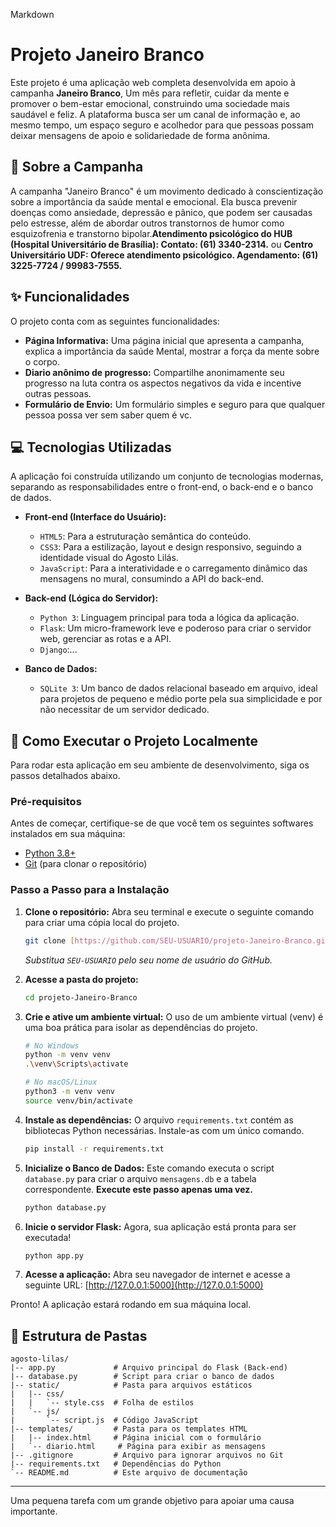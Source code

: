 Markdown


# Projeto Janeiro Branco


Este projeto é uma aplicação web completa desenvolvida em apoio à campanha **Janeiro Branco**, Um mês para refletir, cuidar da mente e promover o bem-estar emocional, construindo uma sociedade mais saudável e feliz. A plataforma busca ser um canal de informação e, ao mesmo tempo, um espaço seguro e acolhedor para que pessoas possam deixar mensagens de apoio e solidariedade de forma anônima.

## 📜 Sobre a Campanha

A campanha "Janeiro Branco" é um movimento dedicado à conscientização sobre a importância da saúde mental e emocional. Ela busca prevenir doenças como ansiedade, depressão e pânico, que podem ser causadas pelo estresse, além de abordar outros transtornos de humor como esquizofrenia e transtorno bipolar.**Atendimento psicológico do HUB (Hospital Universitário de Brasília): Contato: (61) 3340-2314.** ou **Centro Universitário UDF: Oferece atendimento psicológico. Agendamento: (61) 3225-7724 / 99983-7555.**

## ✨ Funcionalidades

O projeto conta com as seguintes funcionalidades:

* **Página Informativa:** Uma página inicial que apresenta a campanha, explica a importância da saúde Mental, mostrar a força da mente sobre o corpo.
* **Diario anônimo de progresso:** Compartilhe anonimamente seu progresso na luta contra os aspectos negativos da vida e incentive outras pessoas.
* **Formulário de Envio:** Um formulário simples e seguro para que qualquer pessoa possa ver sem saber quem é vc.

## 💻 Tecnologias Utilizadas

A aplicação foi construída utilizando um conjunto de tecnologias modernas, separando as responsabilidades entre o front-end, o back-end e o banco de dados.

* **Front-end (Interface do Usuário):**
    * `HTML5`: Para a estruturação semântica do conteúdo.
    * `CSS3`: Para a estilização, layout e design responsivo, seguindo a identidade visual do Agosto Lilás.
    * `JavaScript`: Para a interatividade e o carregamento dinâmico das mensagens no mural, consumindo a API do back-end.

* **Back-end (Lógica do Servidor):**
    * `Python 3`: Linguagem principal para toda a lógica da aplicação.
    * `Flask`: Um micro-framework leve e poderoso para criar o servidor web, gerenciar as rotas e a API.
    * `Django`:...

* **Banco de Dados:**
    * `SQLite 3`: Um banco de dados relacional baseado em arquivo, ideal para projetos de pequeno e médio porte pela sua simplicidade e por não necessitar de um servidor dedicado.

## 🚀 Como Executar o Projeto Localmente

Para rodar esta aplicação em seu ambiente de desenvolvimento, siga os passos detalhados abaixo.

### Pré-requisitos

Antes de começar, certifique-se de que você tem os seguintes softwares instalados em sua máquina:

* [Python 3.8+](https://www.python.org/downloads/)
* [Git](https://git-scm.com/) (para clonar o repositório)

### Passo a Passo para a Instalação

1.  **Clone o repositório:**
    Abra seu terminal e execute o seguinte comando para criar uma cópia local do projeto.
    ```bash
    git clone [https://github.com/SEU-USUARIO/projeto-Janeiro-Branco.git](https://github.com/SEU-USUARIO/projeto-Janeiro-Branco.git)
    ```
    *Substitua `SEU-USUARIO` pelo seu nome de usuário do GitHub.*

2.  **Acesse a pasta do projeto:**
    ```bash
    cd projeto-Janeiro-Branco
    ```

3.  **Crie e ative um ambiente virtual:**
    O uso de um ambiente virtual (venv) é uma boa prática para isolar as dependências do projeto.
    ```bash
    # No Windows
    python -m venv venv
    .\venv\Scripts\activate

    # No macOS/Linux
    python3 -m venv venv
    source venv/bin/activate
    ```

4.  **Instale as dependências:**
    O arquivo `requirements.txt` contém as bibliotecas Python necessárias. Instale-as com um único comando.
    ```bash
    pip install -r requirements.txt
    ```

5.  **Inicialize o Banco de Dados:**
    Este comando executa o script `database.py` para criar o arquivo `mensagens.db` e a tabela correspondente. **Execute este passo apenas uma vez.**
    ```bash
    python database.py
    ```

6.  **Inicie o servidor Flask:**
    Agora, sua aplicação está pronta para ser executada!
    ```bash
    python app.py
    ```

7.  **Acesse a aplicação:**
    Abra seu navegador de internet e acesse a seguinte URL:
    [http://127.0.0.1:5000](http://127.0.0.1:5000)

Pronto! A aplicação estará rodando em sua máquina local.

## 📂 Estrutura de Pastas

```
agosto-lilas/
|-- app.py             # Arquivo principal do Flask (Back-end)
|-- database.py        # Script para criar o banco de dados
|-- static/            # Pasta para arquivos estáticos
|   |-- css/
|   |   `-- style.css  # Folha de estilos
|   `-- js/
|       `-- script.js  # Código JavaScript
|-- templates/         # Pasta para os templates HTML
|   |-- index.html     # Página inicial com o formulário
|   `-- diario.html     # Página para exibir as mensagens
|-- .gitignore         # Arquivo para ignorar arquivos no Git
|-- requirements.txt   # Dependências do Python
`-- README.md          # Este arquivo de documentação
```

---
Uma pequena tarefa com um grande objetivo para apoiar uma causa importante.
